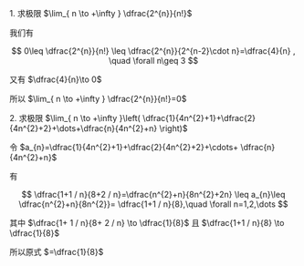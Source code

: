 $1.$ 求极限 $\lim_{ n \to +\infty } \dfrac{2^{n}}{n!}$

我们有

$$
0\leq \dfrac{2^{n}}{n!} \leq \dfrac{2^{n}}{2^{n-2}\cdot n}=\dfrac{4}{n} , \quad \forall n\geq 3
$$

又有 $\dfrac{4}{n}\to 0$

所以 $\lim_{ n \to +\infty } \dfrac{2^{n}}{n!}=0$

$2.$ 求极限 $\lim_{ n \to +\infty }\left( \dfrac{1}{4n^{2}+1}+\dfrac{2}{4n^{2}+2}+\dots+\dfrac{n}{4n^{2}+n} \right)$

令 $a_{n}=\dfrac{1}{4n^{2}+1}+\dfrac{2}{4n^{2}+2}+\cdots+ \dfrac{n}{4n^{2}+n}$

有

$$
 \dfrac{1+1 / n}{8+2 / n}=\dfrac{n^{2}+n}{8n^{2}+2n} \leq a_{n}\leq \dfrac{n^{2}+n}{8n^{2}}= \dfrac{1+1 / n}{8},\quad \forall n=1,2,\dots 
$$

其中 $\dfrac{1+ 1 / n}{8+ 2 / n} \to \dfrac{1}{8}$ 且 $\dfrac{1+1 / n}{8} \to \dfrac{1}{8}$

所以原式 $=\dfrac{1}{8}$
